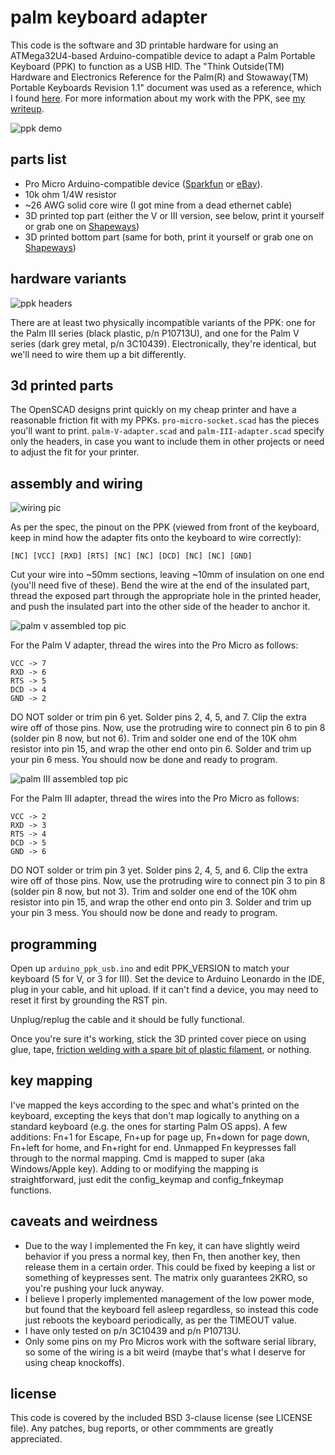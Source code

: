 palm keyboard adapter
=====================
This code is the software and 3D printable hardware for using an ATMega32U4-based Arduino-compatible device to adapt a Palm Portable Keyboard (PPK) to function as a USB HID.  The "Think Outside(TM) Hardware and Electronics Reference for the Palm(R) and Stowaway(TM) Portable Keyboards Revision 1.1" document was used as a reference, which I found [here](http://www.splorp.com/pdf/stowawayhwref.pdf).  For more information about my work with the PPK, see [my writeup](http://www.cy384.com/projects/palm-keyboard.html).

![ppk demo](http://i.imgur.com/oBWkVBG.jpg)

parts list
----------
* Pro Micro Arduino-compatible device ([Sparkfun](https://www.sparkfun.com/products/12640) or [eBay](http://www.ebay.com/sch/i.html?_nkw=pro%20micro%20atmega32u4)).
* 10k ohm 1/4W resistor
* ~26 AWG solid core wire (I got mine from a dead ethernet cable)
* 3D printed top part (either the V or III version, see below, print it yourself or grab one on [Shapeways](http://www.shapeways.com/designer/cy384))
* 3D printed bottom part (same for both, print it yourself or grab one on [Shapeways](http://www.shapeways.com/designer/cy384))

hardware variants
-----------------
![ppk headers](http://i.imgur.com/w6m0yrR.jpg)

There are at least two physically incompatible variants of the PPK: one for the Palm III series (black plastic, p/n P10713U), and one for the Palm V series (dark grey metal, p/n 3C10439).  Electronically, they're identical, but we'll need to wire them up a bit differently.

3d printed parts
----------------
The OpenSCAD designs print quickly on my cheap printer and have a reasonable friction fit with my PPKs.  `pro-micro-socket.scad` has the pieces you'll want to print.  `palm-V-adapter.scad` and `palm-III-adapter.scad` specify only the headers, in case you want to include them in other projects or need to adjust the fit for your printer.

assembly and wiring
-------------------
![wiring pic](http://i.imgur.com/rbRO9p4.jpg)

As per the spec, the pinout on the PPK (viewed from front of the keyboard, keep in mind how the adapter fits onto the keyboard to wire correctly):

	[NC] [VCC] [RXD] [RTS] [NC] [NC] [DCD] [NC] [NC] [GND]

Cut your wire into ~50mm sections, leaving ~10mm of insulation on one end (you'll need five of these).  Bend the wire at the end of the insulated part, thread the exposed part through the appropriate hole in the printed header, and push the insulated part into the other side of the header to anchor it.

![palm v assembled top pic](http://i.imgur.com/3fpSvYz.jpg)

For the Palm V adapter, thread the wires into the Pro Micro as follows:

	VCC -> 7
	RXD -> 6
	RTS -> 5
	DCD -> 4
	GND -> 2

DO NOT solder or trim pin 6 yet.  Solder pins 2, 4, 5, and 7.  Clip the extra wire off of those pins.  Now, use the protruding wire to connect pin 6 to pin 8 (solder pin 8 now, but not 6).  Trim and solder one end of the 10K ohm resistor into pin 15, and wrap the other end onto pin 6.  Solder and trim up your pin 6 mess.  You should now be done and ready to program.

![palm III assembled top pic](http://i.imgur.com/UUuMWqe.jpg)

For the Palm III adapter, thread the wires into the Pro Micro as follows:

	VCC -> 2
	RXD -> 3
	RTS -> 4
	DCD -> 5
	GND -> 6

DO NOT solder or trim pin 3 yet.  Solder pins 2, 4, 5, and 6.  Clip the extra wire off of those pins.  Now, use the protruding wire to connect pin 3 to pin 8 (solder pin 8 now, but not 3).  Trim and solder one end of the 10K ohm resistor into pin 15, and wrap the other end onto pin 3.  Solder and trim up your pin 3 mess.  You should now be done and ready to program.

programming
-----------
Open up `arduino_ppk_usb.ino` and edit PPK_VERSION to match your keyboard (5 for V, or 3 for III).  Set the device to Arduino Leonardo in the IDE, plug in your cable, and hit upload.  If it can't find a device, you may need to reset it first by grounding the RST pin.

Unplug/replug the cable and it should be fully functional.

Once you're sure it's working, stick the 3D printed cover piece on using glue, tape, [friction welding with a spare bit of plastic filament](http://hackaday.com/2014/12/30/3d-printing-technique-friction-welding/), or nothing.

key mapping
-----------
I've mapped the keys according to the spec and what's printed on the keyboard, excepting the keys that don't map logically to anything on a standard keyboard (e.g. the ones for starting Palm OS apps).  A few additions: Fn+1 for Escape, Fn+up for page up, Fn+down for page down, Fn+left for home, and Fn+right for end.  Unmapped Fn keypresses fall through to the normal mapping.  Cmd is mapped to super (aka Windows/Apple key).  Adding to or modifying the mapping is straightforward, just edit the config_keymap and config_fnkeymap functions.

caveats and weirdness
---------------------
* Due to the way I implemented the Fn key, it can have slightly weird behavior if you press a normal key, then Fn, then another key, then release them in a certain order.  This could be fixed by keeping a list or something of keypresses sent.  The matrix only guarantees 2KRO, so you're pushing your luck anyway.
* I believe I properly implemented management of the low power mode, but found that the keyboard fell asleep regardless, so instead this code just reboots the keyboard periodically, as per the TIMEOUT value.
* I have only tested on p/n 3C10439 and p/n P10713U.
* Only some pins on my Pro Micros work with the software serial library, so some of the wiring is a bit weird (maybe that's what I deserve for using cheap knockoffs).

license
-------
This code is covered by the included BSD 3-clause license (see LICENSE file).  Any patches, bug reports, or other commments are greatly appreciated.
